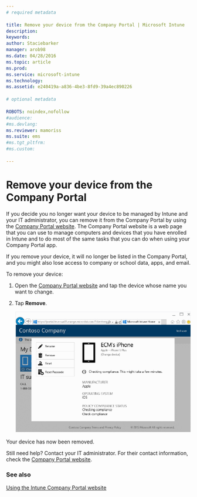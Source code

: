 ```yaml
---
# required metadata

title: Remove your device from the Company Portal | Microsoft Intune
description:
keywords:
author: Staciebarker
manager: arob98
ms.date: 04/28/2016
ms.topic: article
ms.prod:
ms.service: microsoft-intune
ms.technology:
ms.assetid: e240419a-a836-4be3-8fd9-39a4ec890226

# optional metadata

ROBOTS: noindex,nofollow
#audience:
#ms.devlang:
ms.reviewer: mamoriss
ms.suite: ems
#ms.tgt_pltfrm:
#ms.custom:

---
```



# Remove your device from the Company Portal

If you decide you no longer want your device to be managed by Intune and your IT administrator, you can remove it from the Company Portal by using the [Company Portal website](http://portal.manage.microsoft.com). The Company Portal website is a web page that you can use to manage computers and devices that you have enrolled in Intune and to do most of the same tasks that you can do when using your Company Portal app.

If you remove your device, it will no longer be listed in the Company Portal, and you might also lose access to company or school data, apps, and email. 

To remove your device:

1.  Open the [Company Portal website](http://portal.manage.microsoft.com) and tap the device whose name you want to change.

2.  Tap **Remove**.

    ![remove-device](./media/iwp-1-tap-reset-passcode.png)

Your device has now been removed.

Still need help? Contact your IT administrator. For their contact information, check the [Company Portal website](http://portal.manage.microsoft.com).

### See also
[Using the Intune Company Portal website](using-the-intune-company-portal-website.md)